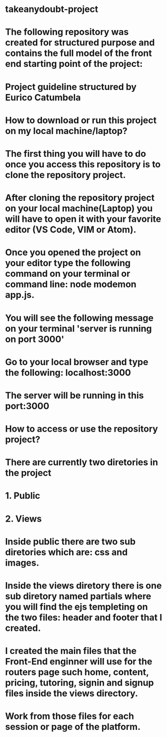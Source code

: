 # takeanydoubt-project

# The following repository was created for structured purpose and contains the full model of the front end starting point of the project:

   # Project guideline structured by Eurico Catumbela #
   
   # How to download or run this project on my local machine/laptop?
   # The first thing you will have to do once you access this repository is to clone the repository project. 
   # After cloning the repository project on your local machine(Laptop) you will have to open it with your favorite editor (VS Code, VIM or Atom).
   # Once you opened the project on your editor type the following command on your terminal or command line: node modemon app.js.
   # You will see the following message on your terminal 'server is running on port 3000'
   # Go to your local browser and type the following: localhost:3000 
   # The server will be running in this port:3000
   
   # How to access or use the repository project?
   # There are currently two diretories in the project
   # 1. Public
   # 2. Views
   
   # Inside public there are two sub diretories which are: css and images.
   # Inside the views diretory there is one sub diretory named partials where you will find the ejs templeting on the two files: header and footer that I created.
   # I created the main files that the Front-End enginner will use for the routers page such home, content, pricing, tutoring, signin and signup files inside       the views directory. 
   # Work from those files for each session or page of the platform.
   
   
 
   
   
   
